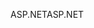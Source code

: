 <span data-ttu-id="193c2-101">ASP.NET</span><span class="sxs-lookup"><span data-stu-id="193c2-101">ASP.NET</span></span>